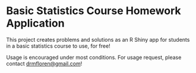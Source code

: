 # Basic Statistics Course Homework Application
This project creates problems and solutions as an R Shiny app for students in a basic statistics course to use, for free!

Usage is encouraged under most conditions. For usage request, please contact drmfloren@gmail.com!
